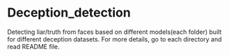 # Deception_detection
Detecting liar/truth from faces based on different models(each folder) built for different deception datasets. For more details, go to each directory and read README file.
